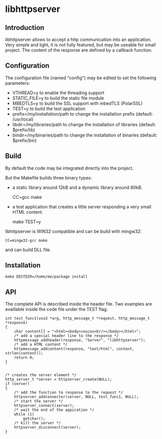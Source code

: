 # libhttpserver

## Introduction
libhttpserver allows to accept a http communication into an application.
Very simple and light, it is not fully featured, but may be useable for small project.
The content of the response are defined by a callback function.

## Configuration
The configuration file (named "config") may be edited to set the following parameters:
 * VTHREAD=y to enable the threading support
 * STATIC_FILE=y to build the static file module
 * MBEDTLS=y to build the SSL support with mbedTLS (PolarSSL)
 * TEST=y to build the test application
 * prefix=/my/installation/path to change the installation prefix (default: /usr/local)
 * libdir=/my/libraries/path to change the installation of libraries (default: $prefix/lib)
 * bindir=/my/binaries/path to change the installation of binaries (default: $prefix/bin)

## Build
By default the code may be integrated directly into the project.

But the Makefile builds three binary types:
 * a static library around 12kB and a dynamic library around 80kB.

    CC=gcc make

 * a test application that creates a little server responding a very small HTML content.

    make TEST=y

libhttpserver is WIN32 compatible and can be build with mingw32:

    CC=mingw32-gcc make

and can build DLL file.

## Installation

    make DESTDIR=/home/me/package install

## API
The complete API is described inside the header file.
Two examples are availlable inside the code file under the TEST flag.

    int test_func1(void *arg, http_message_t *request, http_message_t *response)
    {
    	char content[] = "<html><body>coucou<br/></body></html>";
    	/* add a special header line to the response */
    	httpmessage_addheader(response, "Server", "libhttpserver");
    	/* add a HTML content */
    	httpmessage_addcontent(response, "text/html", content, strlen(content));
    	return 0;
    }


    /* creates the server element */
    http_server_t *server = httpserver_create(NULL);
    if (server)
    {
        /* add the function to response to the request */
        httpserver_addconnector(server, NULL, test_func1, NULL);
        /* start the server */
        httpserver_connect(server);
        /* wait the end of the appication */
        while (1)
            getchar();
        /* kill the server */
        httpserver_disconnect(server);
    }
